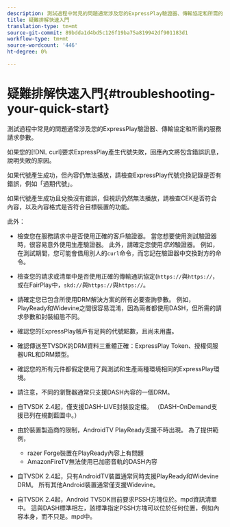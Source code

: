 ```yaml
---
description: 測試過程中常見的問題通常涉及您的ExpressPlay驗證器、傳輸協定和所需的服務請求參數。
title: 疑難排解快速入門
translation-type: tm+mt
source-git-commit: 89bdda1d4bd5c126f19ba75a819942df901183d1
workflow-type: tm+mt
source-wordcount: '446'
ht-degree: 0%

---
```



# 疑難排解快速入門{#troubleshooting-your-quick-start}

測試過程中常見的問題通常涉及您的ExpressPlay驗證器、傳輸協定和所需的服務請求參數。

如果您的[!DNL curl]要求ExpressPlay產生代號失敗，回應內文將包含錯誤訊息，說明失敗的原因。

如果代號產生成功，但內容仍無法播放，請檢查ExpressPlay代號兌換記錄是否有錯誤，例如「過期代號」。

如果代號產生成功且兌換沒有錯誤，但視訊仍然無法播放，請檢查CEK是否符合內容，以及內容格式是否符合目標裝置的功能。

此外：

* 檢查您在服務請求中是否使用正確的客戶驗證器。 當您想要使用測試驗證器時，很容易意外使用生產驗證器。 此外，請確定您使用&#x200B;*您的*&#x200B;驗證器。 例如，在測試期間，您可能會借用別人的`curl`命令，而忘記在驗證器中交換對方的命令。

* 檢查您的請求或清單中是否使用正確的傳輸通訊協定(`https://`與`https://`，或在FairPlay中，`skd://`與`https://`與`https://`。

* 請確定您已包含所使用DRM解決方案的所有必要查詢參數。 例如，PlayReady和Widevine之間很容易混淆，因為兩者都使用DASH，但所需的請求參數和封裝組態不同。
* 確認您的ExpressPlay帳戶有足夠的代號點數，且尚未用盡。
* 確認傳送至TVSDK的DRM資料三重體正確：ExpressPlay Token、授權伺服器URL和DRM類型。
* 確認您的所有元件都假定使用了與測試和生產兩種環境相同的ExpressPlay環境。
* 請注意，不同的瀏覽器通常只支援DASH內容的一個DRM。
* 自TVSDK 2.4起，僅支援DASH-LIVE封裝設定檔。 （DASH-OnDemand支援已列在規劃藍圖中。）
* 由於裝置製造商的限制，AndroidTV PlayReady支援不時出現。 為了提供範例，

   * razer Forge裝置在PlayReady內容上有問題
   * AmazonFireTV無法使用已加密音軌的DASH內容

* 自TVSDK 2.4起，只有AndroidTV裝置通常同時支援PlayReady和Widevine DRM。 所有其他Android裝置通常僅支援Widevine。
* 自TVSDK 2.4起，Android TVSDK目前要求PSSH方塊位於。mpd資訊清單中。 這與DASH標準相左，該標準指定PSSH方塊可以位於任何位置，例如內容本身，而不只是。mpd中。

